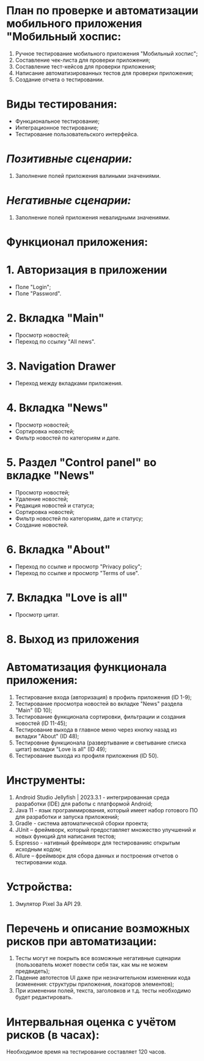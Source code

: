 # **План по проверке и автоматизации мобильного приложения "Мобильный хоспис:**

1. Ручное тестирование мобильного приложения "Мобильный хоспис";
2. Составление чек-листа для проверки приложения;
3. Составление тест-кейсов для проверки приложения;
4. Написание автоматизированных тестов для проверки приложения;
5. Создание отчета о тестировании.

# **Виды тестирования:**
+ Функциональное тестирование;
+ Интеграционное тестирование;
+ Тестирование пользовательского интерфейса.

# ***Позитивные сценарии:***
1. Заполнение полей приложения валиными значениями.

# ***Негативные сценарии:***
1. Заполнение полей приложения невалидными значениями.

# **Функционал приложения:**

# 1. Авторизация в приложении
+ Поле "Login";
+ Поле "Password".

# 2. Вкладка "Main"
+ Просмотр новостей;
+ Переход по ссылку "All news".

# 3. Navigation Drawer
+ Переход между вкладками приложения.

# 4. Вкладка "News"
+ Просмотр новостей;
+ Сортировка новостей;
+ Фильтр новостей по категориям и дате.    

# 5. Раздел "Control panel" во вкладке "News"
+ Просмотр новостей;
+ Удаление новостей;
+ Редакция новостей и статуса;
+ Сортировка новостей;
+ Фильтр новостей по категориям, дате и статусу;
+ Создание новостей.

# 6. Вкладка "About"
+ Переход по ссылке и просмотр "Privacy policy";
+ Переход по ссылке и просмотр "Terms of use".

# 7. Вкладка "Love is all"
+ Просмотр цитат.

# 8. Выход из приложения

# **Автоматизация функционала приложения:**
1. Тестирование входа (авторизация) в профиль приложения (ID 1-9);
2. Тестирование просмотра новостей во вкладке "News" раздела "Main" (ID 10);
3. Тестирование функционала сортировки, фильтрации и создания новостей (ID 11-45);
4. Тестирование выхода в главное меню через кнопку назад из вкладки "About" (ID 48);
5. Тестировние функционала (развертывание и светывание списка цитат) вкладки "Love is all" (ID 49);
6. Тестирование выхода из профиля приложения (ID 50).

# **Инструменты:**
1. Android Studio Jellyfish | 2023.3.1 - интегрированная среда разработки (IDE) для работы с платформой Android;
2. Java 11 - язык программирования, который имеет набор готового ПО для разработки и запуска приложений;
3. Gradle - система автоматической сборки проекта;
4. JUnit – фреймворк, который предоставляет множество улучшений и новых функций для написания тестов;
5. Espresso - нативный фреймворк для тестированияс открытым исходным кодом;
6. Allure – фреймворк для сбора данных и построения отчетов о тестировании кода.

# **Устройства:**
1. Эмулятор Pixel 3a API 29.

# **Перечень и описание возможных рисков при автоматизации:**
1. Тесты могут не покрыть все возможные негативные сценарии (пользователь может повести себя так, как мы не можем предвидеть);
2. Падение автотестов UI даже при незначительном изменении кода (изменения: структуры приложения, локаторов элементов);
3. При изменении полей, текста, заголовков и т.д. тесты необходимо будет редактировать.

# **Интервальная оценка с учётом рисков (в часах):**
Необходимое время на тестирование составляет 120 часов.
